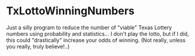 # TxLottoWinningNumbers
Just a silly program to reduce the number of "viable" Texas Lottery numbers using probability and statistics...  I don't play the lotto, but if I did, this could "drastically" increase your odds of winning.  (Not really, unless you really, truly believe!..)
